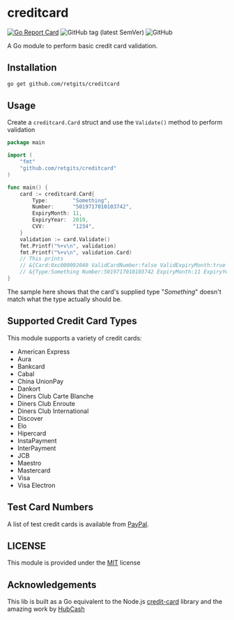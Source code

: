 # creditcard

[![Go Report Card](https://goreportcard.com/badge/github.com/retgits/creditcard)](https://goreportcard.com/report/github.com/retgits/creditcard)
![GitHub tag (latest SemVer)](https://img.shields.io/github/v/tag/retgits/creditcard)
![GitHub](https://img.shields.io/github/license/retgits/creditcard)

A Go module to perform basic credit card validation.

## Installation

```bash
go get github.com/retgits/creditcard
```

## Usage

Create a `creditcard.Card` struct and use the `Validate()` method to perform validation

```go
package main

import (
    "fmt"
    "github.com/retgits/creditcard"
)

func main() {
    card := creditcard.Card{
        Type:        "Something",
        Number:      "5019717010103742",
        ExpiryMonth: 11,
        ExpiryYear:  2019,
        CVV:         "1234",
    }
    validation := card.Validate()
    fmt.Printf("%+v\n", validation)
    fmt.Printf("%+v\n", validation.Card)
    // This prints
    // &{Card:0xc000092040 ValidCardNumber:false ValidExpiryMonth:true ValidExpiryYear:true ValidCVV:false IsExpired:false Errors:[given card type doesn't match determined card type]}
    // &{Type:Something Number:5019717010103742 ExpiryMonth:11 ExpiryYear:2019 CVV:1234}
}
```

The sample here shows that the card's supplied type "_Something_" doesn't match what the type actually should be.

## Supported Credit Card Types

This module supports a variety of credit cards:

- American Express
- Aura
- Bankcard
- Cabal
- China UnionPay
- Dankort
- Diners Club Carte Blanche
- Diners Club Enroute
- Diners Club International
- Discover
- Elo
- Hipercard
- InstaPayment
- InterPayment
- JCB
- Maestro
- Mastercard
- Visa
- Visa Electron

## Test Card Numbers

A list of test credit cards is available from [PayPal](http://www.paypalobjects.com/en_US/vhelp/paypalmanager_help/credit_card_numbers.htm).

## LICENSE

This module is provided under the [MIT](./LICENSE) license

## Acknowledgements

This lib is built as a Go equivalent to the Node.js [credit-card](https://github.com/cjihrig/credit-card/blob/master/README.md) library and the amazing work by [HubCash](https://github.com/hubcash/cards)
